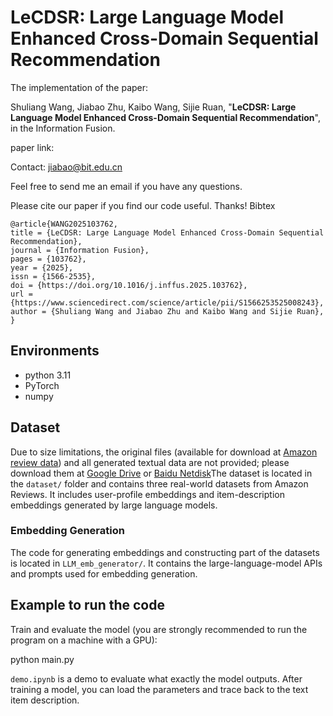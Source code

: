# LeCDSR: Large Language Model Enhanced Cross-Domain Sequential Recommendation

The implementation of the paper:

Shuliang Wang, Jiabao Zhu, Kaibo Wang, Sijie Ruan, "**LeCDSR: Large Language Model Enhanced Cross-Domain Sequential Recommendation**", in the Information Fusion.

paper link:  [](https://doi.org/10.1016/j.inffus.2025.103762)

Contact: jiabao@bit.edu.cn

Feel free to send me an email if you have any questions.

Please cite our paper if you find our code useful. Thanks!
Bibtex

```
@article{WANG2025103762,
title = {LeCDSR: Large Language Model Enhanced Cross-Domain Sequential Recommendation},
journal = {Information Fusion},
pages = {103762},
year = {2025},
issn = {1566-2535},
doi = {https://doi.org/10.1016/j.inffus.2025.103762},
url = {https://www.sciencedirect.com/science/article/pii/S1566253525008243},
author = {Shuliang Wang and Jiabao Zhu and Kaibo Wang and Sijie Ruan},
}
```

## Environments

- python 3.11
- PyTorch
- numpy

## Dataset
Due to size limitations, the original files (available for download at [Amazon review data](https://cseweb.ucsd.edu/~jmcauley/datasets/amazon_v2/)) and all generated textual data are not provided; please download them at [Google Drive](https://drive.google.com/drive/folders/1YDM6RFZIGi9_LMLm7gtV3VB2ytrolgiN?usp=sharing) or [Baidu Netdisk](https://pan.baidu.com/s/18FZE8-XwXdCP4mjnGMtDQg?pwd=y1s1)The dataset is located in the `dataset/` folder and contains three real-world datasets from Amazon Reviews. It includes user-profile embeddings and item-description embeddings generated by large language models.

### Embedding Generation
The code for generating embeddings and constructing part of the datasets is located in `LLM_emb_generator/`. It contains the large-language-model APIs and prompts used for embedding generation. 

## Example to run the code
Train and evaluate the model (you are strongly recommended to run the program on a machine with a GPU):

python main.py

`demo.ipynb` is a demo to evaluate what exactly the model outputs. After training a model, you can load the parameters and trace back to the text item description.


